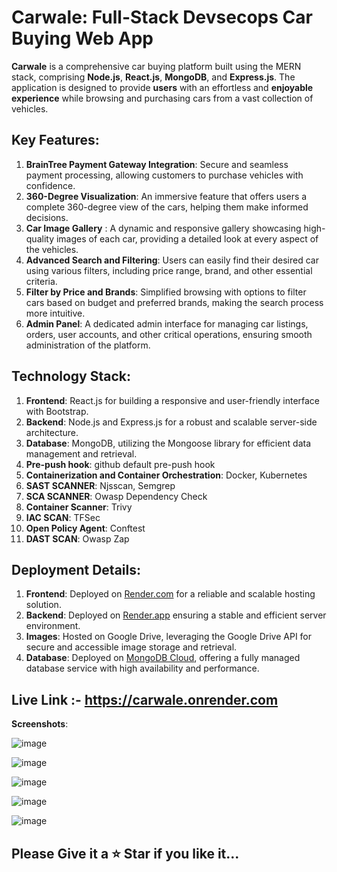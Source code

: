# Carwale: Full-Stack Devsecops Car Buying Web App

**Carwale** is a comprehensive car buying platform built using the MERN stack, comprising **Node.js**, **React.js**, **MongoDB**, and **Express.js**. The application is designed to provide **users** with an effortless and **enjoyable experience** while browsing and purchasing cars from a vast collection of vehicles.

## Key Features:
1. **BrainTree Payment Gateway Integration**: Secure and seamless payment processing, allowing customers to purchase vehicles with confidence.
2. **360-Degree Visualization**: An immersive feature that offers users a complete 360-degree view of the cars, helping them make informed decisions.
3. **Car Image Gallery** : A dynamic and responsive gallery showcasing high-quality images of each car, providing a detailed look at every aspect of the vehicles.
4. **Advanced Search and Filtering**: Users can easily find their desired car using various filters, including price range, brand, and other essential criteria.
5. **Filter by Price and Brands**: Simplified browsing with options to filter cars based on budget and preferred brands, making the search process more intuitive.
6. **Admin Panel**: A dedicated admin interface for managing car listings, orders, user accounts, and other critical operations, ensuring smooth administration of the platform.

## Technology Stack:
1. **Frontend**: React.js for building a responsive and user-friendly interface with Bootstrap.
2. **Backend**: Node.js and Express.js for a robust and scalable server-side architecture.
3. **Database**: MongoDB, utilizing the Mongoose library for efficient data management and retrieval.
4. **Pre-push hook**: github default pre-push hook
5. **Containerization and Container Orchestration**: Docker, Kubernetes
6. **SAST SCANNER**: Njsscan, Semgrep
7. **SCA SCANNER**: Owasp Dependency Check
8. **Container Scanner**: Trivy
9. **IAC SCAN**: TFSec
10. **Open Policy Agent**: Conftest
11. **DAST SCAN**: Owasp Zap

## Deployment Details:
1. **Frontend**: Deployed on [Render.com](https://render.com/) for a reliable and scalable hosting solution.
2. **Backend**: Deployed on [Render.app](https://render.com/) ensuring a stable and efficient server environment.
3. **Images**: Hosted on Google Drive, leveraging the Google Drive API for secure and accessible image storage and retrieval.
4. **Database**: Deployed on [MongoDB Cloud](https://www.mongodb.com/cloud), offering a fully managed database service with high availability and performance.

## **Live Link :- https://carwale.onrender.com**

**Screenshots**:

![image](https://github.com/user-attachments/assets/e4a05b99-ffc6-4466-a06d-ed5264f4572a)

![image](https://github.com/user-attachments/assets/4a054998-517b-4a88-bf3a-079a992db305)

![image](https://github.com/user-attachments/assets/572dace8-e246-4b66-baef-d870bc9b53ab)

![image](https://github.com/user-attachments/assets/bd812622-18dd-4027-8a34-d13c948c0640)

![image](https://github.com/user-attachments/assets/f0a36f8e-c165-4d3e-a48f-616b30454d2b)

## **Please Give it a ⭐ Star if you like it...**
